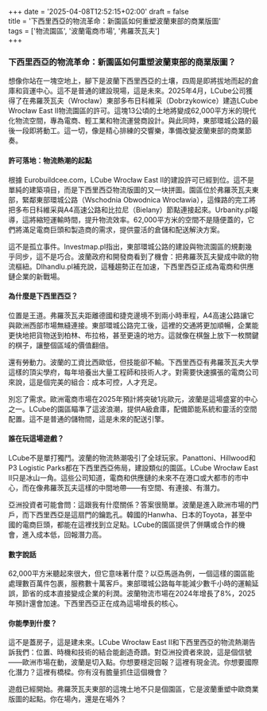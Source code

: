 +++
date = '2025-04-08T12:52:15+02:00'
draft = false  
title = '下西里西亞的物流革命：新園區如何重塑波蘭東部的商業版圖'  
tags = ['物流園區', '波蘭電商市場', '弗羅茨瓦夫']  
+++

### 下西里西亞的物流革命：新園區如何重塑波蘭東部的商業版圖？

想像你站在一塊空地上，腳下是波蘭下西里西亞的土壤，四周是即將拔地而起的倉庫和貨運中心。這不是普通的建設現場，這是未來。2025年4月，LCube公司獲得了在弗羅茨瓦夫（Wrocław）東部多布日科維采（Dobrzykowice）建造LCube Wrocław East II物流園區的許可。這塊13公頃的土地將變成62,000平方米的現代化物流空間，專為電商、輕工業和物流運營商設計。與此同時，東部環城公路的最後一段即將動工。這一切，像是精心排練的交響樂，準備改變波蘭東部的商業節奏。

#### 許可落地：物流熱潮的起點

根據 Eurobuildcee.com，LCube Wrocław East II的建設許可已經到位。這不是單純的建築項目，而是下西里西亞物流版圖的又一块拼圖。園區位於弗羅茨瓦夫東部，緊鄰東部環城公路（Wschodnia Obwodnica Wrocławia），這條路的完工將把多布日科維采與A4高速公路和比拉尼（Bielany）節點連接起來。Urbanity.pl報導，這將縮短運輸時間，提升物流效率。62,000平方米的空間不是隨便蓋的，它們將滿足電商巨頭和製造商的需求，提供靈活的倉儲和配送解決方案。

這不是孤立事件。Investmap.pl指出，東部環城公路的建設與物流園區的規劃幾乎同步，這不是巧合。波蘭政府和開發商看到了機會：把弗羅茨瓦夫變成中歐的物流樞紐。Dlhandlu.pl補充說，這種趨勢正在加速，下西里西亞正成為電商和供應鏈企業的新戰場。

#### 為什麼是下西里西亞？

位置是王道。弗羅茨瓦夫距離德國和捷克邊境不到兩小時車程，A4高速公路讓它與歐洲西部市場無縫連接。東部環城公路完工後，這裡的交通將更加順暢，企業能更快地把貨物送到柏林、布拉格，甚至更遠的地方。這就像在棋盤上放下一枚關鍵的棋子，讓整個區域的價值翻倍。

還有勞動力。波蘭的工資比西歐低，但技能卻不輸。下西里西亞有弗羅茨瓦夫大學這樣的頂尖學府，每年培養出大量工程師和技術人才。對需要快速擴張的電商公司來說，這是個完美的組合：成本可控，人才充足。

別忘了需求。歐洲電商市場在2025年預計將突破1兆歐元，波蘭是這場盛宴的中心之一。LCube的園區瞄準了這波浪潮，提供A級倉庫，配備節能系統和靈活的空間配置。這不是普通的儲物間，這是未來的配送引擎。

#### 誰在玩這場遊戲？

LCube不是單打獨鬥。波蘭的物流熱潮吸引了全球玩家。Panattoni、Hillwood和P3 Logistic Parks都在下西里西亞佈局，建設類似的園區。LCube Wrocław East II只是冰山一角。這些公司知道，電商和供應鏈的未來不在港口或大都市的市中心，而在像弗羅茨瓦夫這樣的中間地帶——有空間、有連接、有潛力。

亞洲投資者可能會問：這跟我有什麼關係？答案很簡單。波蘭是進入歐洲市場的門戶，而下西里西亞是這扇門的鑰匙孔。韓國的Hanwha、日本的Toyota，甚至中國的電商巨頭，都能在這裡找到立足點。LCube的園區提供了併購或合作的機會，進入成本低，回報潛力高。

#### 數字說話

62,000平方米聽起來很大，但它意味著什麼？以亞馬遜為例，一個這樣的園區能處理數百萬件包裹，服務數十萬客戶。東部環城公路每年能減少數千小時的運輸延誤，節省的成本直接變成企業的利潤。波蘭物流市場在2024年增長了8%，2025年預計還會加速。下西里西亞正在成為這場增長的核心。

#### 你能學到什麼？

這不是蓋房子，這是建未來。LCube Wrocław East II和下西里西亞的物流熱潮告訴我們：位置、時機和技術的結合能創造奇蹟。對亞洲投資者來說，這是個信號——歐洲市場在動，波蘭是切入點。你想要穩定回報？這裡有現金流。你想要國際化潛力？這裡有橋樑。你有沒有膽量抓住這個機會？

遊戲已經開始。弗羅茨瓦夫東部的這塊土地不只是個園區，它是波蘭重塑中歐商業版圖的起點。你在場內，還是在場外？
